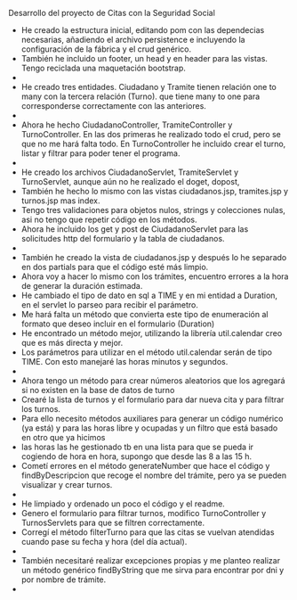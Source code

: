 Desarrollo del proyecto de Citas con la Seguridad Social

- He creado la estructura inicial, editando pom con las dependecias necesarias, 
añadiendo el archivo persistence e incluyendo la configuración de la fábrica y el crud genérico.
- También he incluido un footer, un head y en header para las vistas. Tengo reciclada una maquetación bootstrap.
- 
- He creado tres entidades. Ciudadano y Tramite tienen relación one to many con la tercera relación (Turno).
que tiene many to one para corresponderse correctamente con las anteriores.
- 
- Ahora he hecho CiudadanoController, TramiteController y TurnoController. En las dos primeras he realizado todo el crud, 
pero se que no me hará falta todo. En TurnoController he incluido crear el turno, listar y filtrar para poder tener el programa.
- 
- He creado los archivos CiudadanoServlet, TramiteServlet y TurnoServlet, aunque aún no he realizado el doget, dopost,
- También he hecho lo mismo con las vistas ciudadanos.jsp, tramites.jsp y turnos.jsp mas index.
- Tengo tres validaciones para objetos nulos, strings y colecciones nulas, asi no tengo que repetir código en los métodos.
- Ahora he incluido los get y post de CiudadanoServlet para las solicitudes http del formulario y la tabla de ciudadanos.
- 
- También he creado la vista de ciudadanos.jsp y después lo he separado en dos partials para que el código esté más limpio.
- Ahora voy a hacer lo mismo con los trámites, encuentro errores a la hora de generar la duración estimada. 
- He cambiado el tipo de dato en sql a TIME y en mi entidad a Duration, en el servlet lo parseo para recibir el parámetro.
- Me hará falta un método que convierta este tipo de enumeración al formato que deseo incluir en el formulario (Duration)
- He encontrado un método mejor, utilizando la librería util.calendar creo que es más directa y mejor. 
- Los parámetros para utilizar en el método util.calendar serán de tipo TIME. Con esto manejaré las horas minutos y segundos.
- 
- Ahora tengo un método para crear números aleatorios que los agregará si no existen en la base de datos de turno
- Crearé la lista de turnos y el formulario para dar nueva cita y para filtrar los turnos.
- Para ello necesito métodos auxiliares para generar un código numérico (ya está) y para las horas libre y ocupadas y un filtro que está basado en otro que ya hicimos
- las horas las he gestionado tb en una lista para que se pueda ir cogiendo de hora en hora, supongo que desde las 8 a las 15 h.
- Cometí errores en el método generateNumber que hace el código y findByDescripcion que recoge el nombre del trámite, pero ya se pueden visualizar y crear turnos.
- 
- He limpiado y ordenado un poco el código y el readme.
- Genero el formulario para filtrar turnos, modifico TurnoController y TurnosServlets para que se filtren correctamente.
- Corregí el método filterTurno para que las citas se vuelvan atendidas cuando pase su fecha y hora (del día actual).
- 
- También necesitaré realizar excepciones propias y me planteo realizar un método genérico findByString que me sirva para encontrar por dni y por nombre de trámite.
- 
